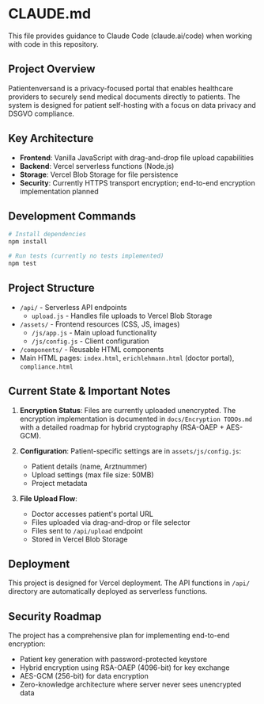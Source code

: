 # CLAUDE.md

This file provides guidance to Claude Code (claude.ai/code) when working with code in this repository.

## Project Overview

Patientenversand is a privacy-focused portal that enables healthcare providers to securely send medical documents directly to patients. The system is designed for patient self-hosting with a focus on data privacy and DSGVO compliance.

## Key Architecture

- **Frontend**: Vanilla JavaScript with drag-and-drop file upload capabilities
- **Backend**: Vercel serverless functions (Node.js)
- **Storage**: Vercel Blob Storage for file persistence
- **Security**: Currently HTTPS transport encryption; end-to-end encryption implementation planned

## Development Commands

```bash
# Install dependencies
npm install

# Run tests (currently no tests implemented)
npm test
```

## Project Structure

- `/api/` - Serverless API endpoints
  - `upload.js` - Handles file uploads to Vercel Blob Storage
- `/assets/` - Frontend resources (CSS, JS, images)
  - `/js/app.js` - Main upload functionality
  - `/js/config.js` - Client configuration
- `/components/` - Reusable HTML components
- Main HTML pages: `index.html`, `erichlehmann.html` (doctor portal), `compliance.html`

## Current State & Important Notes

1. **Encryption Status**: Files are currently uploaded unencrypted. The encryption implementation is documented in `docs/Encryption TODOs.md` with a detailed roadmap for hybrid cryptography (RSA-OAEP + AES-GCM).

2. **Configuration**: Patient-specific settings are in `assets/js/config.js`:

   - Patient details (name, Arztnummer)
   - Upload settings (max file size: 50MB)
   - Project metadata

3. **File Upload Flow**:
   - Doctor accesses patient's portal URL
   - Files uploaded via drag-and-drop or file selector
   - Files sent to `/api/upload` endpoint
   - Stored in Vercel Blob Storage

## Deployment

This project is designed for Vercel deployment. The API functions in `/api/` directory are automatically deployed as serverless functions.

## Security Roadmap

The project has a comprehensive plan for implementing end-to-end encryption:

- Patient key generation with password-protected keystore
- Hybrid encryption using RSA-OAEP (4096-bit) for key exchange
- AES-GCM (256-bit) for data encryption
- Zero-knowledge architecture where server never sees unencrypted data
